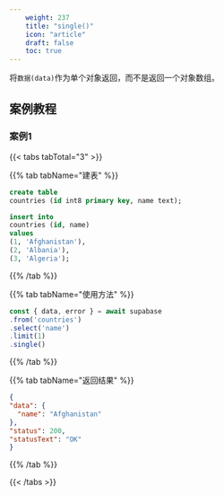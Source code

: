 ```yaml
---
    weight: 237
    title: "single()"
    icon: "article"
    draft: false
    toc: true
---
```



将`数据(data)`作为单个对象返回，而不是返回一个对象数组。


## 案例教程
### 案例1 

{{< tabs tabTotal="3" >}}
 

{{% tab tabName="建表" %}}



  ```sql
create table
  countries (id int8 primary key, name text);

insert into
  countries (id, name)
values
  (1, 'Afghanistan'),
  (2, 'Albania'),
  (3, 'Algeria');

  ```



{{% /tab %}}

{{% tab tabName="使用方法" %}}



  ```ts
const { data, error } = await supabase
  .from('countries')
  .select('name')
  .limit(1)
  .single()
  ```



{{% /tab %}}


{{% tab tabName="返回结果" %}}



  ```json
{
  "data": {
    "name": "Afghanistan"
  },
  "status": 200,
  "statusText": "OK"
}
  ```



{{% /tab %}}

{{< /tabs >}}
